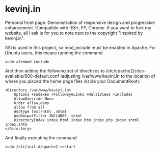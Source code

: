 # kevinj.in
Personal front page. Demonstration of responsive design and progressive enhancement. Compatible with IE8+, FF, Chrome. If you want to fork my website, all I ask is for you to note next to the copyright "Inspired by kevinj.in".

SSI is used in this project, so mod_include must be enabled in Apache. For Ubuntu users, this means running the command

	sudo a2enmod include

And then adding the following set of directives to /etc/apache2/sites-available/000-default.conf (adjusting /var/www/kevinj.in to the location of where you placed the home page files inside your DocumentRoot):

	<Directory /var/www/kevinj.in>
		Options +Indexes +FollowSymLinks +MultiViews +Includes
		AllowOverride None
		Order allow,deny
		allow from all
		AddType text/html .shtml
		AddOutputFilter INCLUDES .shtml
		DirectoryIndex index.html index.htm index.php index.shtml index.shtm
	</Directory>

And finally executing the command

	sudo /etc/init.d/apache2 restart
